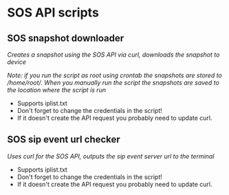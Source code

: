 # SOS API scripts

## SOS snapshot downloader
*Creates a snapshot using the SOS API via curl, downloads the snapshot to device*

*Note: if you run the script as root using crontab the snapshots are stored to /home/root/. When you manually run the script the snapshots are saved to the location where the script is run*

- Supports iplist.txt
- Don't forget to change the credentials in the script!
- If it doesn't create the API request you probably need to update curl. 

## SOS sip event url checker
*Uses curl for the SOS API, outputs the sip event server url to the terminal*

- Supports iplist.txt
- Don't forget to change the credentials in the script!
- If it doesn't create the API request you probably need to update curl. 